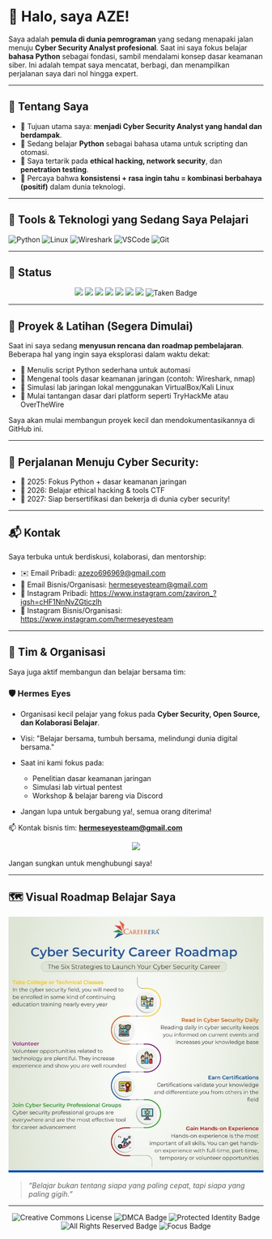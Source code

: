 # 👋 Halo, saya AZE!

Saya adalah **pemula di dunia pemrograman** yang sedang menapaki jalan menuju **Cyber Security Analyst profesional**. Saat ini saya fokus belajar **bahasa Python** sebagai fondasi, sambil mendalami konsep dasar keamanan siber. Ini adalah tempat saya mencatat, berbagi, dan menampilkan perjalanan saya dari nol hingga expert.

---

## 🚀 Tentang Saya

- 🔐 Tujuan utama saya: **menjadi Cyber Security Analyst yang handal dan berdampak**.
- 🐍 Sedang belajar **Python** sebagai bahasa utama untuk scripting dan otomasi.
- 🧠 Saya tertarik pada **ethical hacking, network security**, dan **penetration testing**.
- 📘 Percaya bahwa **konsistensi + rasa ingin tahu = kombinasi berbahaya (positif)** dalam dunia teknologi.

---

## 🧰 Tools & Teknologi yang Sedang Saya Pelajari

![Python](https://img.shields.io/badge/-Python-3776AB?style=flat&logo=python&logoColor=white)
![Linux](https://img.shields.io/badge/-Linux-FCC624?style=flat&logo=linux&logoColor=black)
![Wireshark](https://img.shields.io/badge/-Wireshark-1679A7?style=flat&logo=wireshark&logoColor=white)
![VSCode](https://img.shields.io/badge/-VS%20Code-007ACC?style=flat&logo=visual-studio-code)
![Git](https://img.shields.io/badge/-Git-F05032?style=flat&logo=git&logoColor=white)

---

## 🧭 Status
<p align="center">

  <!-- Status & Goal -->
  <img src="https://img.shields.io/badge/Learning-Python-blue?style=for-the-badge&logo=python&logoColor=white">
  <img src="https://img.shields.io/badge/Target-Cyber%20Security%20Analyst-red?style=for-the-badge&logo=cybersecurity&logoColor=white">
  
  <!-- Mindset & Focus -->
  <img src="https://img.shields.io/badge/Progress-Never%20Stop%20Learning-00b894?style=for-the-badge">
  <img src="https://img.shields.io/badge/Focus-On%20Skills%20Not%20Titles-yellow?style=for-the-badge">
  
  <!-- Education & Path -->
  <img src="https://img.shields.io/badge/TJKT%20Student-Cyber%20Security%20Path-orange?style=for-the-badge&logo=hackthebox&logoColor=white">
  <img src="https://img.shields.io/badge/Pelajar-TJKT-blue?style=for-the-badge&logo=graduation-cap&logoColor=white">

  <!-- Networking & Status -->
  <img src="https://img.shields.io/badge/Networking-Basic-lightgrey?style=flat-square&logo=cisco">
  <img src="https://img.shields.io/badge/Loving-M-%23ff69b4?style=for-the-badge&logo=heart&logoColor=white" alt="Taken Badge" />

</p>

---

## 🧪 Proyek & Latihan (Segera Dimulai)

Saat ini saya sedang **menyusun rencana dan roadmap pembelajaran**. Beberapa hal yang ingin saya eksplorasi dalam waktu dekat:

- 📌 Menulis script Python sederhana untuk automasi
- 📌 Mengenal tools dasar keamanan jaringan (contoh: Wireshark, nmap)
- 📌 Simulasi lab jaringan lokal menggunakan VirtualBox/Kali Linux
- 📌 Mulai tantangan dasar dari platform seperti TryHackMe atau OverTheWire

Saya akan mulai membangun proyek kecil dan mendokumentasikannya di GitHub ini.

---

## 🎯 Perjalanan Menuju Cyber Security:
- 📅 2025: Fokus Python + dasar keamanan jaringan
- 📅 2026: Belajar ethical hacking & tools CTF 
- 📅 2027: Siap bersertifikasi dan bekerja di dunia cyber security!

---

## 📬 Kontak

Saya terbuka untuk berdiskusi, kolaborasi, dan mentorship:

- ✉️ Email Pribadi: azezo696969@gmail.com  
- 💼 Email Bisnis/Organisasi: hermeseyesteam@gmail.com
- 🎩 Instagram Pribadi: https://www.instagram.com/zaviron_?igsh=cHF1NnNvZGticzlh
- 🎯 Instagram Bisnis/Organisasi: https://www.instagram.com/hermeseyesteam

---

## 🤝 Tim & Organisasi

Saya juga aktif membangun dan belajar bersama tim:

### 🛡️ Hermes Eyes
- Organisasi kecil pelajar yang fokus pada **Cyber Security, Open Source, dan Kolaborasi Belajar**.
- Visi: "Belajar bersama, tumbuh bersama, melindungi dunia digital bersama."
- Saat ini kami fokus pada:
  - Penelitian dasar keamanan jaringan
  - Simulasi lab virtual pentest
  - Workshop & belajar bareng via Discord
    
- Jangan lupa untuk bergabung ya!, semua orang diterima!

📫 Kontak bisnis tim: **hermeseyesteam@gmail.com**
<p align="center">
  <img src="https://img.shields.io/badge/Team-Hermes%20Eyes-blueviolet?style=for-the-badge&logo=shield&logoColor=white">
</p>
Jangan sungkan untuk menghubungi saya!

---

## 🗺️ Visual Roadmap Belajar Saya

![Roadmap Cyber Security](./assets/63e9a90030fbdb18a6980b9bb64bc5d2.jpg)

> _“Belajar bukan tentang siapa yang paling cepat, tapi siapa yang paling gigih.”_

---

<p align="center">
<img src="https://licensebuttons.net/l/by-nc-nd/4.0/88x31.png" alt="Creative Commons License"/>
  <img src="https://img.shields.io/badge/Protected%20By-GitHub%20DMCA-blue?style=for-the-badge&logo=github" alt="DMCA Badge">
  <img src="https://img.shields.io/badge/Identity-Protected-critical?style=for-the-badge" alt="Protected Identity Badge">
  <img src="https://img.shields.io/badge/All%20Rights-Reserved-red?style=for-the-badge" alt="All Rights Reserved Badge">
  <img src="https://img.shields.io/badge/Focus-Cyber%20Security%20%26%20Tools-success?style=for-the-badge" alt="Focus Badge">
</p>
